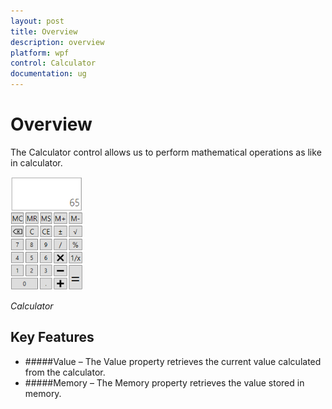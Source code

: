 ```yaml
---
layout: post
title: Overview
description: overview
platform: wpf
control: Calculator
documentation: ug
---
```


# Overview

The Calculator control allows us to perform mathematical operations as like in calculator.

![C:/Users/ApoorvahR/Desktop/1.png](Overview_images/Overview_img1.png)

_Calculator_


## Key Features

* #####Value – The Value property retrieves the current value calculated from the calculator.
* #####Memory – The Memory property retrieves the value stored in memory.



